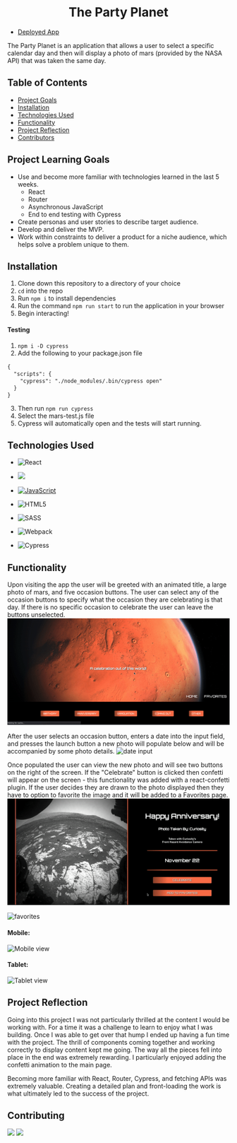 <h1 align="center">The Party Planet</h1>

- [Deployed App](https://the-party-planet.herokuapp.com/) 

The Party Planet is an application that allows a user to select a specific calendar day and then will display a photo of mars (provided by the NASA API) that was taken the same day. 

## Table of Contents

- [Project Goals](#project-learning-goals)
- [Installation](#installation)
- [Technologies Used](#technologies-used)
- [Functionality](#functionality)
- [Project Reflection](#project-reflection)
- [Contributors](#contributing)

## Project Learning Goals
- Use and become more familiar with technologies learned in the last 5 weeks. 
     - React 
     - Router
     - Asynchronous JavaScript
     - End to end testing with Cypress
- Create personas and user stories to describe target audience.
- Develop and deliver the MVP. 
- Work within constraints to deliver a product for a niche audience, which helps solve a problem unique to them. 

## Installation

1. Clone down this repository to a directory of your choice
2. <code>cd</code> into the repo
3. Run <code>npm i</code> to install dependencies
4. Run the command <code>npm run start</code> to run the application in your browser
5. Begin interacting!

#### Testing 
1. <code>npm i -D cypress</code>
2. Add the following to your package.json file
<pre><code>{
  "scripts": {
    "cypress": "./node_modules/.bin/cypress open"
  }
}</code></pre>
3. Then run <code>npm run cypress</code>
4. Select the mars-test.js file
5. Cypress will automatically open and the tests will start running. 

## Technologies Used
- ![React](https://img.shields.io/badge/react%20-%2320232a.svg?&style=for-the-badge&logo=react&logoColor=%2361DAFB)

- <img src="https://img.shields.io/badge/React_Router-CA4245?style=for-the-badge&logo=react-router&logoColor=white"/>

- [![JavaScript](https://img.shields.io/badge/javascript%20-%23323330.svg?&style=for-the-badge&logo=javascript&logoColor=%23F7DF1E)](https://www.javascript.com/)

- ![HTML5](https://img.shields.io/badge/html5%20-%23E34F26.svg?&style=for-the-badge&logo=html5&logoColor=white)

- ![SASS](https://img.shields.io/badge/SASS%20-hotpink.svg?&style=for-the-badge&logo=SASS&logoColor=white)

- ![Webpack](https://img.shields.io/badge/webpack%20-%238DD6F9.svg?&style=for-the-badge&logo=webpack&logoColor=black)

- ![Cypress](https://img.shields.io/badge/cypress%20-%2317202C.svg?&style=for-the-badge&logo=cypress&logoColor=white)

## Functionality 
Upon visiting the app the user will be greeted with an animated title, a large photo of mars, and five occasion buttons. The user can select any of the occasion buttons to specify what the occasion they are celebrating is that day. If there is no specific occasion to celebrate the user can leave the buttons unselected. 
![home](https://github.com/jgiwinski/the-party-planet/blob/master/assets/home.gif)



After the user selects an occasion button, enters a date into the input field, and presses the launch button a new photo will populate below and will be accompanied by some photo details. 
![date input](https://github.com/jgiwinski/the-party-planet/blob/master/assets/date.gif)



Once populated the user can view the new photo and will see two buttons on the right of the screen. If the "Celebrate" button is clicked then confetti will appear on the screen - this functionality was added with a react-confetti plugin. If the user decides they are drawn to the photo displayed then they have to option to favorite the image and it will be added to a Favorites page. 
![confetti](https://github.com/jgiwinski/the-party-planet/blob/master/assets/confetti.gif)

![favorites](https://github.com/jgiwinski/the-party-planet/blob/master/assets/favorites.gif)

#### Mobile:
![Mobile view](src/assets/mobile.gif)

#### Tablet: 
![Tablet view](src/assets/tablet.gif)


## Project Reflection 
Going into this project I was not particularly thrilled at the content I would be working with. For a time it was a challenge to learn to enjoy what I was building. Once I was able to get over that hump I ended up having a fun time with the project. The thrill of components coming together and working correctly to display content kept me going. The way all the pieces fell into place in the end was extremely rewarding. I particularly enjoyed adding the confetti animation to the main page. 

Becoming more familiar with React, Router, Cypress, and fetching APIs was extremely valuable. Creating a detailed plan and front-loading the work is what ultimately led to the success of the project. 

## Contributing

[<img src="https://img.shields.io/badge/LinkedIn-julia--iwinski-informational?style=for-the-badge&labelColor=black&logo=linkedin&logoColor=0077b5&&color=0FBBD6"/>][linkedin2]
[<img src="https://img.shields.io/badge/Github-julia--iwinski-informational?style=for-the-badge&labelColor=black&logo=github&color=8B0BD5"/>][github2]

[linkedin2]: https://www.linkedin.com/in/julia-iwinski-898540138/
[github2]: https://github.com/jgiwinski
